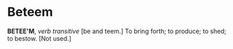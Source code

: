 # Beteem

**BETEE'M**, _verb transitive_ \[be and teem.\] To bring forth; to produce; to shed; to bestow. \[Not used.\]
